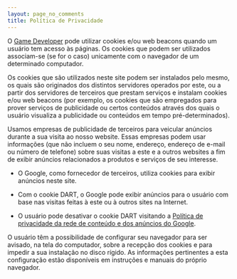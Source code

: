```yaml
---
layout: page_no_comments
title: Política de Privacidade
---
```


O [Game Developer](http://gamedeveloper.com.br "Game Developer") pode utilizar cookies e/ou web beacons quando um usuário tem acesso às páginas. Os cookies que podem ser utilizados associam-se (se for o caso) unicamente com o navegador de um determinado computador.

Os cookies que são utilizados neste site podem ser instalados pelo mesmo, os quais são originados dos distintos servidores operados por este, ou a partir dos servidores de terceiros que prestam serviços e instalam cookies e/ou web beacons (por exemplo, os cookies que são empregados para prover serviços de publicidade ou certos conteúdos através dos quais o usuário visualiza a publicidade ou conteúdos em tempo pré-determinados).

Usamos empresas de publicidade de terceiros para veicular anúncios durante a sua visita ao nosso website. Essas empresas podem usar informações (que não incluem o seu nome, endereço, endereço de e-mail ou número de telefone) sobre suas visitas a este e a outros websites a fim de exibir anúncios relacionados a produtos e serviços de seu interesse.

- O Google, como fornecedor de terceiros, utiliza cookies para exibir anúncios neste site.

- Com o cookie DART, o Google pode exibir anúncios para o usuário com base nas visitas feitas à este ou à outros sites na Internet.

- O usuário pode desativar o cookie DART visitando a [Política de privacidade da rede de conteúdo e dos anúncios do Google](http://www.google.com/privacy_ads.html "google").

O usuário têm a possibilidade de configurar seu navegador para ser avisado, na tela do computador, sobre a recepção dos cookies e para impedir a sua instalação no disco rígido. As informações pertinentes a esta configuração estão disponíveis em instruções e manuais do próprio navegador.
